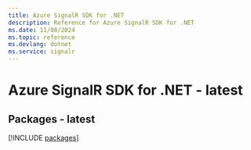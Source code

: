 ```yaml
---
title: Azure SignalR SDK for .NET
description: Reference for Azure SignalR SDK for .NET
ms.date: 11/08/2024
ms.topic: reference
ms.devlang: dotnet
ms.service: signalr
---
```

# Azure SignalR SDK for .NET - latest
## Packages - latest
[!INCLUDE [packages](signalr-index.md)]